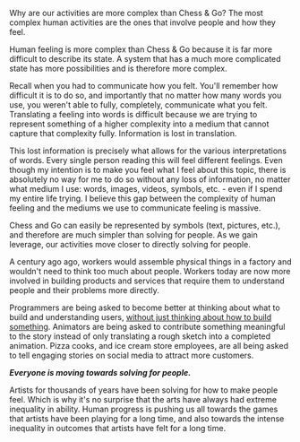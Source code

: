 
Why are our activities are more complex than Chess & Go? The most complex human activities are the ones that involve people and how they feel.

Human feeling is more complex than Chess & Go because it is far more difficult to describe its state. A system that has a much more complicated state has more possibilities and is therefore more complex.

Recall when you had to communicate how you felt. You'll remember how difficult it is to do so, and importantly that no matter how many words you use, you weren't able to fully, completely, communicate what you felt. Translating a feeling into words is difficult because we are trying to represent something of a higher complexity into a medium that cannot capture that complexity fully. Information is lost in translation.

This lost information is precisely what allows for the various interpretations of words. Every single person reading this will feel different feelings. Even though my intention is to make you feel what I feel about this topic, there is absolutely no way for me to do so without any loss of information, no matter what medium I use: words, images, videos, symbols, etc. - even if I spend my entire life trying. I believe this gap between the complexity of human feeling and the mediums we use to communicate feeling is massive. <FootnoteReference number={3} />

Chess and Go can easily be represented by symbols (text, pictures, etc.), and therefore are much simpler than solving for people. As we gain leverage, our activities move closer to directly solving for people.

A century ago ago, workers would assemble physical things in a factory and wouldn't need to think too much about people. Workers today are now more involved in building products and services that require them to understand people and their problems more directly.

Programmers are being asked to become better at thinking about what to build and understanding users, [without just thinking about how to build something](https://x.com/ID_AA_Carmack/status/1637087219591659520). Animators are being asked to contribute something meaningful to the story instead of only translating a rough sketch into a completed animation. Pizza cooks, and ice cream store employees, are all being asked to tell engaging stories on social media to attract more customers.

***Everyone is moving towards solving for people.***

Artists for thousands of years have been solving for how to make people feel. Which is why it's no surprise that the arts have always had extreme inequality in ability. Human progress is pushing us all towards the games that artists have been playing for a long time, and also towards the intense inequality in outcomes that artists have felt for a long time.